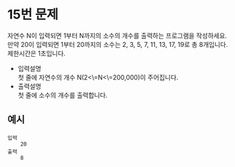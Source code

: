 # 15번 문제

자연수 N이 입력되면 1부터 N까지의 소수의 개수를 출력하는 프로그램을 작성하세요. 만약 20이 입력되면 1부터 20까지의 소수는 2, 3, 5, 7, 11, 13, 17, 19로 총 8개입니다. 제한시간은 1초입니다. 

<ul>
    <li>입력설명<br>
    첫 줄에 자연수의 개수 N(2<\=N<\=200,000)이 주어집니다.
    </li>
    <li>출력설명<br>
    첫 줄에 소수의 개수를 출력합니다.
    </li>
</ul>

## 예시
    입력
        20
    출력
        8
